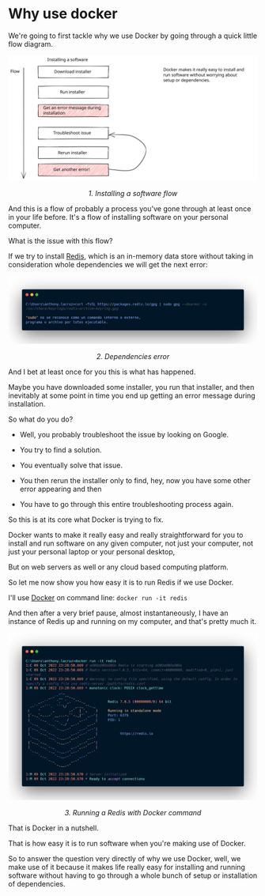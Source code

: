 # Why use docker

We're going to first tackle why we use Docker by going through a quick little flow diagram.

![installing program flow](./installing-program-flow.svg)
*<p align="center">1. Installing a software flow</p>*

And this is a flow of probably a process you've gone through at least once in your life before. It's a flow of installing software on your personal computer.

What is the issue with this flow? 

If we try to install [Redis](https://redis.io/docs/getting-started/installation/install-redis-on-windows/#:~:text=guide%20assumes%20Ubuntu.-,Install%20Redis,-Once%20you%27re%20running), which is an in-memory data store without taking in consideration whole dependencies we will get the next error:

![command error](./command-error.png)
*<p align="center">2. Dependencies error</p>*


And I bet at least once for you this is what has happened.

Maybe you have downloaded some installer, you run that installer, and then inevitably at some point in time you end up getting an error message during installation.

So what do you do?

- Well, you probably troubleshoot the issue by looking on Google.

- You try to find a solution.

- You eventually solve that issue.

- You then rerun the installer only to find, hey, now you have some other error appearing and then

- You have to go through this entire troubleshooting process again.

So this is at its core what Docker is trying to fix.

Docker wants to make it really easy and really straightforward for you to install and run software on any given computer, not just your computer, not just your personal laptop or your personal desktop,

But on web servers as well or any cloud based computing platform.

So let me now show you how easy it is to run Redis if we use Docker.

I'll use [Docker](https://docs.docker.com/engine/install/#:~:text=Docker%20Desktop%20for%20Windows) on command line: `docker run -it redis`

And then after a very brief pause, almost instantaneously, I have an instance of Redis up and running on my computer, and that's pretty much it.

![docker command](./command-docker.png)
*<p align="center">3. Running a Redis with Docker command</p>*

That is Docker in a nutshell.

That is how easy it is to run software when you're making use of Docker.

So to answer the question very directly of why we use Docker, well, we make use of it because it makes life really easy for installing and running software without having to go through a whole bunch of setup or installation of dependencies.